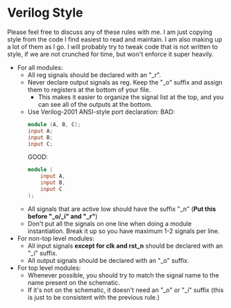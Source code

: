 
# Verilog Style

Please feel free to discuss any of these rules with me. I am just copying style from the code I find easiest to read and maintain. I am also making up a lot of them as I go. I will probably try to tweak code that is not written to style, if we are not crunched for time, but won't enforce it super heavily.

* For all modules:
    * All reg signals should be declared with an "_r".
    * Never declare output signals as reg. Keep the "_o" suffix and assign them to registers at the bottom of your file.
        * This makes it easier to organize the signal list at the top, and you can see all of the outputs at the bottom.
    * Use Verilog-2001 ANSI-style port declaration:
        BAD: 
        ```verilog
        module (A, B, C);
        input A;
        input B;
        input C;
        ```
        GOOD:
        ```verilog
        module (
            input A,
            input B,
            input C
        );
        ```
    * All signals that are active low should have the suffix "_n" (**Put this before "_o/_i" and "_r"**)
    * Don't put all the signals on one line when doing a module instantiation. Break it up so you have maximum 1-2 signals per line. 
* For non-top level modules:
    * All input signals **except for clk and rst_n** should be declared with an "_i" suffix.
    * All output signals should be declared with an "_o" suffix.
* For top level modules:
    * Whenever possible, you should try to match the signal name to the name present on the schematic.
    * If it's not on the schematic, it doesn't need an "_o" or "_i" suffix (this is just to be consistent with the previous rule.)